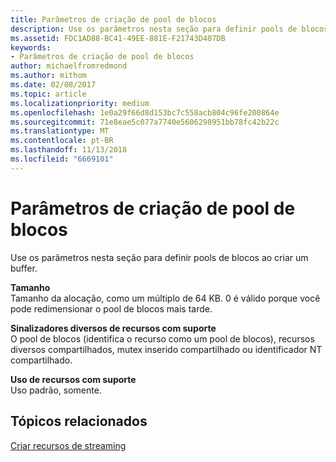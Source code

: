 ```yaml
---
title: Parâmetros de criação de pool de blocos
description: Use os parâmetros nesta seção para definir pools de blocos ao criar um buffer.
ms.assetid: FDC1AD88-BC41-49EE-881E-F21743D407DB
keywords:
- Parâmetros de criação de pool de blocos
author: michaelfromredmond
ms.author: mithom
ms.date: 02/08/2017
ms.topic: article
ms.localizationpriority: medium
ms.openlocfilehash: 1e0a29f66d8d153bc7c558acb804c96fe200864e
ms.sourcegitcommit: 71e8eae5c077a7740e5606298951bb78fc42b22c
ms.translationtype: MT
ms.contentlocale: pt-BR
ms.lasthandoff: 11/13/2018
ms.locfileid: "6669101"
---
```

# <a name="tile-pool-creation-parameters"></a>Parâmetros de criação de pool de blocos


Use os parâmetros nesta seção para definir pools de blocos ao criar um buffer.

<span id="Size"></span><span id="size"></span><span id="SIZE"></span>**Tamanho**  
Tamanho da alocação, como um múltiplo de 64 KB. 0 é válido porque você pode redimensionar o pool de blocos mais tarde.

<span id="Supported_Resource_Misc_Flags"></span><span id="supported_resource_misc_flags"></span><span id="SUPPORTED_RESOURCE_MISC_FLAGS"></span>**Sinalizadores diversos de recursos com suporte**  
O pool de blocos (identifica o recurso como um pool de blocos), recursos diversos compartilhados, mutex inserido compartilhado ou identificador NT compartilhado.

<span id="Supported_Resource_Usage"></span><span id="supported_resource_usage"></span><span id="SUPPORTED_RESOURCE_USAGE"></span>**Uso de recursos com suporte**  
Uso padrão, somente.

## <a name="span-idrelated-topicsspanrelated-topics"></a><span id="related-topics"></span>Tópicos relacionados


[Criar recursos de streaming](creating-streaming-resources.md)

 

 




